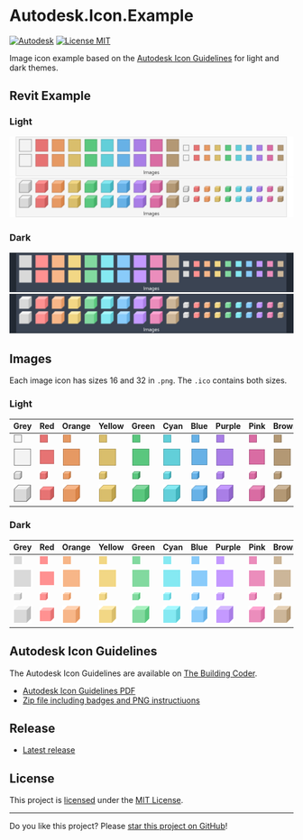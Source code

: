 # Autodesk.Icon.Example

[![Autodesk](https://img.shields.io/badge/Autodesk-black?logo=autodesk&logoColor=white)](../..)
[![License MIT](https://img.shields.io/badge/License-MIT-blue.svg)](LICENSE)

Image icon example based on the [Autodesk Icon Guidelines](#Autodesk-Icon-Guidelines) for light and dark themes.

## Revit Example

### Light
[![Images-Box-Light](assets/Images-Box-Light.png)](../..)
[![Images-Cube-Light](assets/Images-Cube-Light.png)](../..)

### Dark
[![Images-Box-Dark](assets/Images-Box-Dark.png)](../..)
[![Images-Cube-Dark](assets/Images-Cube-Dark.png)](../..)

## Images

Each image icon has sizes 16 and 32 in `.png`. The `.ico` contains both sizes.

### Light
| Grey | Red | Orange | Yellow | Green | Cyan | Blue | Purple | Pink | Brown |
| - | - | - | - | - | - | - | - | - | - |
|![Box-Grey-16-Light](images/Box-Grey-16-Light.png)|![Box-Red-16-Light](images/Box-Red-16-Light.png)|![Box-Orange-16-Light](images/Box-Orange-16-Light.png)|![Box-Yellow-16-Light](images/Box-Yellow-16-Light.png)|![Box-Green-16-Light](images/Box-Green-16-Light.png)|![Box-Cyan-16-Light](images/Box-Cyan-16-Light.png)|![Box-Blue-16-Light](images/Box-Blue-16-Light.png)|![Box-Purple-16-Light](images/Box-Purple-16-Light.png)|![Box-Pink-16-Light](images/Box-Pink-16-Light.png)|![Box-Brown-16-Light](images/Box-Brown-16-Light.png)|
|![Box-Grey-32-Light](images/Box-Grey-32-Light.png)|![Box-Red-32-Light](images/Box-Red-32-Light.png)|![Box-Orange-32-Light](images/Box-Orange-32-Light.png)|![Box-Yellow-32-Light](images/Box-Yellow-32-Light.png)|![Box-Green-32-Light](images/Box-Green-32-Light.png)|![Box-Cyan-32-Light](images/Box-Cyan-32-Light.png)|![Box-Blue-32-Light](images/Box-Blue-32-Light.png)|![Box-Purple-32-Light](images/Box-Purple-32-Light.png)|![Box-Pink-32-Light](images/Box-Pink-32-Light.png)|![Box-Brown-32-Light](images/Box-Brown-32-Light.png)|
|![Cube-Grey-16-Light](images/Cube-Grey-16-Light.png)|![Cube-Red-16-Light](images/Cube-Red-16-Light.png)|![Cube-Orange-16-Light](images/Cube-Orange-16-Light.png)|![Cube-Yellow-16-Light](images/Cube-Yellow-16-Light.png)|![Cube-Green-16-Light](images/Cube-Green-16-Light.png)|![Cube-Cyan-16-Light](images/Cube-Cyan-16-Light.png)|![Cube-Blue-16-Light](images/Cube-Blue-16-Light.png)|![Cube-Purple-16-Light](images/Cube-Purple-16-Light.png)|![Cube-Pink-16-Light](images/Cube-Pink-16-Light.png)|![Cube-Brown-16-Light](images/Cube-Brown-16-Light.png)|
|![Cube-Grey-32-Light](images/Cube-Grey-32-Light.png)|![Cube-Red-32-Light](images/Cube-Red-32-Light.png)|![Cube-Orange-32-Light](images/Cube-Orange-32-Light.png)|![Cube-Yellow-32-Light](images/Cube-Yellow-32-Light.png)|![Cube-Green-32-Light](images/Cube-Green-32-Light.png)|![Cube-Cyan-32-Light](images/Cube-Cyan-32-Light.png)|![Cube-Blue-32-Light](images/Cube-Blue-32-Light.png)|![Cube-Purple-32-Light](images/Cube-Purple-32-Light.png)|![Cube-Pink-32-Light](images/Cube-Pink-32-Light.png)|![Cube-Brown-32-Light](images/Cube-Brown-32-Light.png)|

### Dark
| Grey | Red | Orange | Yellow | Green | Cyan | Blue | Purple | Pink | Brown |
| - | - | - | - | - | - | - | - | - | - |
|![Box-Grey-16-Dark](images/Box-Grey-16-Dark.png)|![Box-Red-16-Dark](images/Box-Red-16-Dark.png)|![Box-Orange-16-Dark](images/Box-Orange-16-Dark.png)|![Box-Yellow-16-Dark](images/Box-Yellow-16-Dark.png)|![Box-Green-16-Dark](images/Box-Green-16-Dark.png)|![Box-Cyan-16-Dark](images/Box-Cyan-16-Dark.png)|![Box-Blue-16-Dark](images/Box-Blue-16-Dark.png)|![Box-Purple-16-Dark](images/Box-Purple-16-Dark.png)|![Box-Pink-16-Dark](images/Box-Pink-16-Dark.png)|![Box-Brown-16-Dark](images/Box-Brown-16-Dark.png)|
|![Box-Grey-32-Dark](images/Box-Grey-32-Dark.png)|![Box-Red-32-Dark](images/Box-Red-32-Dark.png)|![Box-Orange-32-Dark](images/Box-Orange-32-Dark.png)|![Box-Yellow-32-Dark](images/Box-Yellow-32-Dark.png)|![Box-Green-32-Dark](images/Box-Green-32-Dark.png)|![Box-Cyan-32-Dark](images/Box-Cyan-32-Dark.png)|![Box-Blue-32-Dark](images/Box-Blue-32-Dark.png)|![Box-Purple-32-Dark](images/Box-Purple-32-Dark.png)|![Box-Pink-32-Dark](images/Box-Pink-32-Dark.png)|![Box-Brown-32-Dark](images/Box-Brown-32-Dark.png)|
|![Cube-Grey-16-Dark](images/Cube-Grey-16-Dark.png)|![Cube-Red-16-Dark](images/Cube-Red-16-Dark.png)|![Cube-Orange-16-Dark](images/Cube-Orange-16-Dark.png)|![Cube-Yellow-16-Dark](images/Cube-Yellow-16-Dark.png)|![Cube-Green-16-Dark](images/Cube-Green-16-Dark.png)|![Cube-Cyan-16-Dark](images/Cube-Cyan-16-Dark.png)|![Cube-Blue-16-Dark](images/Cube-Blue-16-Dark.png)|![Cube-Purple-16-Dark](images/Cube-Purple-16-Dark.png)|![Cube-Pink-16-Dark](images/Cube-Pink-16-Dark.png)|![Cube-Brown-16-Dark](images/Cube-Brown-16-Dark.png)|
|![Cube-Grey-32-Dark](images/Cube-Grey-32-Dark.png)|![Cube-Red-32-Dark](images/Cube-Red-32-Dark.png)|![Cube-Orange-32-Dark](images/Cube-Orange-32-Dark.png)|![Cube-Yellow-32-Dark](images/Cube-Yellow-32-Dark.png)|![Cube-Green-32-Dark](images/Cube-Green-32-Dark.png)|![Cube-Cyan-32-Dark](images/Cube-Cyan-32-Dark.png)|![Cube-Blue-32-Dark](images/Cube-Blue-32-Dark.png)|![Cube-Purple-32-Dark](images/Cube-Purple-32-Dark.png)|![Cube-Pink-32-Dark](images/Cube-Pink-32-Dark.png)|![Cube-Brown-32-Dark](images/Cube-Brown-32-Dark.png)|


## Autodesk Icon Guidelines

The Autodesk Icon Guidelines are available on [The Building Coder](https://thebuildingcoder.typepad.com/blog/2023/01/dark-theme-possibility-looming.html#2.6).

* [Autodesk Icon Guidelines PDF](https://thebuildingcoder.typepad.com/icon/2023-01-20_icon_design_guidelines.pdf)
* [Zip file including badges and PNG instructiuons](https://thebuildingcoder.typepad.com/icon/2023-01-20_icon_design_guideline.zip)


## Release

* [Latest release](../../releases/latest)

## License

This project is [licensed](LICENSE) under the [MIT License](https://en.wikipedia.org/wiki/MIT_License).

---

Do you like this project? Please [star this project on GitHub](../../stargazers)!
